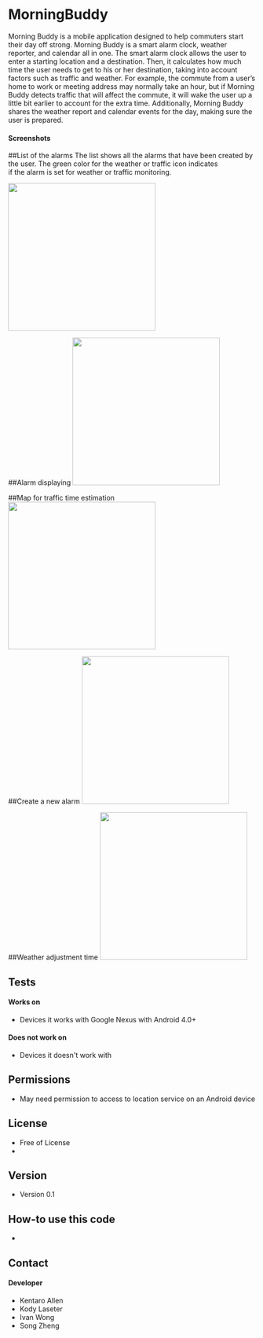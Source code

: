 MorningBuddy
======
Morning Buddy is a mobile application designed to help commuters start their day off strong. Morning Buddy is a smart alarm clock, weather reporter, and calendar all in one. The smart alarm clock allows the user to enter a starting location and a destination. Then, it calculates how much time the user needs to get to his or her destination, taking into account factors such as traffic and weather. For example, the commute from a user’s home to work or meeting address may normally take an hour, but if Morning Buddy detects traffic that will affect the commute, it will wake the user up a little bit earlier to account for the extra time. Additionally, Morning Buddy shares the weather report and calendar events for the day, making sure the user is prepared.

#### Screenshots

##List of the alarms
The list shows all the alarms that have been created by the user. The green color for the weather or traffic icon indicates </br> if the alarm is set for weather or traffic monitoring. </br>

<img src="https://github.gatech.edu/klaseter3/MorningBuddy/blob/master/images/alarm list.png" width="300">

##Alarm displaying
<img src="https://github.gatech.edu/klaseter3/MorningBuddy/blob/master/images/alarm.png" width="300">

##Map for traffic time estimation
<img src="https://github.gatech.edu/klaseter3/MorningBuddy/blob/master/images/map.png" width="300">

##Create a new alarm
<img src="https://github.gatech.edu/klaseter3/MorningBuddy/blob/master/images/new alarm.png" width="300">

##Weather adjustment time
<img src="https://github.gatech.edu/klaseter3/MorningBuddy/blob/master/images/weather.png" width="300">

## Tests
#### Works on
* Devices it works with Google Nexus with Android 4.0+

#### Does not work on
* Devices it doesn't work with

## Permissions
* May need permission to access to location service on an Android device

## License 
* Free of License
* 
## Version 
* Version 0.1

## How-to use this code
* 

## Contact
#### Developer
* Kentaro Allen
* Kody Laseter
* Ivan Wong
* Song Zheng

